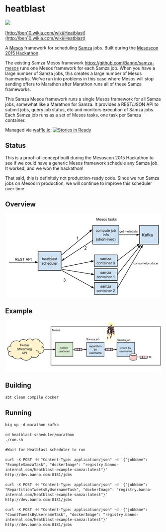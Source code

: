 # heatblast

![](http://vignette2.wikia.nocookie.net/ben10/images/2/20/Heatblast_omniverse_official.png/revision/latest/scale-to-width-down/160?cb=20141129031156)

[http://ben10.wikia.com/wiki/Heatblast](http://ben10.wikia.com/wiki/Heatblast)

A [Mesos](http://mesos.apache.org) framework for scheduling [Samza](http://samza.apache.org) jobs. Built during the [Mesoscon 2015 Hackathon](http://mesoscon2015.sched.org/event/c210df078c68e5d78151ed7e664b3c4a?iframe=no&w=i:0;&sidebar=yes&bg=no#.VdTFK5NVhBc).

The existing Samza Mesos framework https://github.com/Banno/samza-mesos runs one Mesos framework for each Samza job. When you have a large number of Samza jobs, this creates a large number of Mesos frameworks. We've run into problems in this case where Mesos will stop sending offers to Marathon after Marathon runs all of these Samza frameworks.

This Samza Mesos framework runs a single Mesos framework for all Samza jobs, somewhat like a Marathon for Samza. It provides a REST/JSON API to submit jobs, query job status, etc and monitors execution of Samza jobs. Each Samza job runs as a set of Mesos tasks, one task per Samza container.

Managed via [waffle.io](https://waffle.io): [![Stories in Ready](https://badge.waffle.io/Banno/heatblast.svg?label=ready&title=Ready)](http://waffle.io/Banno/heatblast)

## Status

This is a proof-of-concept built during the Mesoscon 2015 Hackathon to see if we could have a generic Mesos framework schedule any Samza job. It worked, and we won the hackathon!

That said, this is definitely not production-ready code. Since we run Samza jobs on Mesos in production, we will continue to improve this scheduler over time.

## Overview

![](docs/diagram.png)

## Example

![](docs/example.png)

## Building

```
sbt clean compile docker
```

## Running

```
big up -d marathon kafka

cd heatblast-scheduler/marathon
./run.sh

#Wait for Heatblast scheduler to run

curl -X POST -H "Content-Type: application/json" -d '{"jobName": "ExampleSamzaTask", "dockerImage": "registry.banno-internal.com/heatblast-example-samza:latest"}' http://dev.banno.com:8181/jobs

curl -X POST -H "Content-Type: application/json" -d '{"jobName": "RepartitionTweetsByUsernameTask", "dockerImage": "registry.banno-internal.com/heatblast-example-samza:latest"}' http://dev.banno.com:8181/jobs

curl -X POST -H "Content-Type: application/json" -d '{"jobName": "CountTweetsByUsernameTask", "dockerImage": "registry.banno-internal.com/heatblast-example-samza:latest"}' http://dev.banno.com:8181/jobs
```
